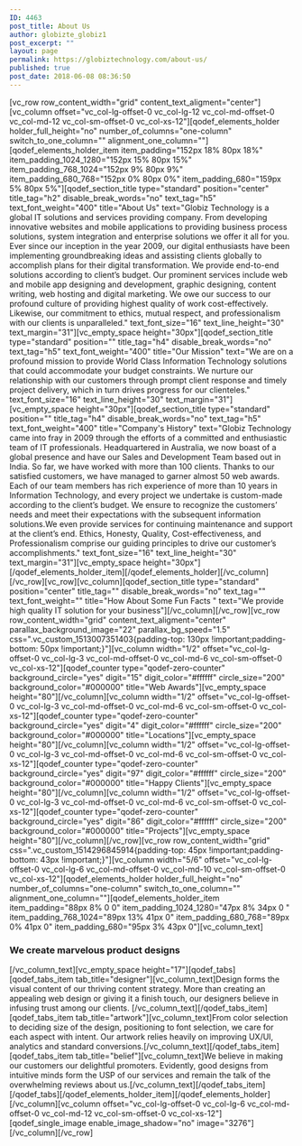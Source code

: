 ```yaml
---
ID: 4463
post_title: About Us
author: globizte_globiz1
post_excerpt: ""
layout: page
permalink: https://globiztechnology.com/about-us/
published: true
post_date: 2018-06-08 08:36:50
---
```

<p>[vc_row row_content_width="grid" content_text_aligment="center"][vc_column offset="vc_col-lg-offset-0 vc_col-lg-12 vc_col-md-offset-0 vc_col-md-12 vc_col-sm-offset-0 vc_col-xs-12"][qodef_elements_holder holder_full_height="no" number_of_columns="one-column" switch_to_one_column="" alignment_one_column=""][qodef_elements_holder_item item_padding="152px 18% 80px 18%" item_padding_1024_1280="152px 15% 80px 15%" item_padding_768_1024="152px 9% 80px 9%" item_padding_680_768="152px 0% 80px 0%" item_padding_680="159px 5% 80px 5%"][qodef_section_title type="standard" position="center" title_tag="h2" disable_break_words="no" text_tag="h5" text_font_weight="400" title="About Us" text="Globiz Technology is a global IT solutions and services providing company. From developing innovative websites and mobile applications to providing business process solutions, system integration and enterprise solutions we offer it all for you. Ever since our inception in the year 2009, our digital enthusiasts have been implementing groundbreaking ideas and assisting clients globally to accomplish plans for their digital transformation. We provide end-to-end solutions according to client’s budget. Our prominent services include web and mobile app designing and development, graphic designing, content writing, web hosting and digital marketing. We owe our success to our profound culture of providing highest quality of work cost-effectively. Likewise, our commitment to ethics, mutual respect, and professionalism with our clients is unparalleled." text_font_size="16" text_line_height="30" text_margin="31"][vc_empty_space height="30px"][qodef_section_title type="standard" position="" title_tag="h4" disable_break_words="no" text_tag="h5" text_font_weight="400" title="Our Mission" text="We are on a profound mission to provide World Class Information Technology solutions that could accommodate your budget constraints. We nurture our relationship with our customers through prompt client response and timely project delivery, which in turn drives progress for our clienteles." text_font_size="16" text_line_height="30" text_margin="31"][vc_empty_space height="30px"][qodef_section_title type="standard" position="" title_tag="h4" disable_break_words="no" text_tag="h5" text_font_weight="400" title="Company's History" text="Globiz Technology came into fray in 2009 through the efforts of a committed and enthusiastic team of IT professionals. Headquartered in Australia, we now boast of a global presence and have our Sales and Development Team based out in India. So far, we have worked with more than 100 clients. Thanks to our satisfied customers, we have managed to garner almost 50 web awards. Each of our team members has rich experience of more than 10 years in Information Technology, and every project we undertake is custom-made according to the client’s budget. We ensure to recognize the customers’ needs and meet their expectations with the subsequent information solutions.We even provide services for continuing maintenance and support at the client’s end. Ethics, Honesty, Quality, Cost-effectiveness, and Professionalism comprise our guiding principles to drive our customer’s accomplishments." text_font_size="16" text_line_height="30" text_margin="31"][vc_empty_space height="30px"][/qodef_elements_holder_item][/qodef_elements_holder][/vc_column][/vc_row][vc_row][vc_column][qodef_section_title type="standard" position="center" title_tag="" disable_break_words="no" text_tag="" text_font_weight="" title="How About Some Fun Facts " text="We provide high quality IT solution for your business"][/vc_column][/vc_row][vc_row row_content_width="grid" content_text_aligment="center" parallax_background_image="22" parallax_bg_speed="1.5" css=".vc_custom_1513007351403{padding-top: 130px !important;padding-bottom: 50px !important;}"][vc_column width="1/2" offset="vc_col-lg-offset-0 vc_col-lg-3 vc_col-md-offset-0 vc_col-md-6 vc_col-sm-offset-0 vc_col-xs-12"][qodef_counter type="qodef-zero-counter" background_circle="yes" digit="15" digit_color="#ffffff" circle_size="200" background_color="#000000" title="Web Awards"][vc_empty_space height="80"][/vc_column][vc_column width="1/2" offset="vc_col-lg-offset-0 vc_col-lg-3 vc_col-md-offset-0 vc_col-md-6 vc_col-sm-offset-0 vc_col-xs-12"][qodef_counter type="qodef-zero-counter" background_circle="yes" digit="4" digit_color="#ffffff" circle_size="200" background_color="#000000" title="Locations"][vc_empty_space height="80"][/vc_column][vc_column width="1/2" offset="vc_col-lg-offset-0 vc_col-lg-3 vc_col-md-offset-0 vc_col-md-6 vc_col-sm-offset-0 vc_col-xs-12"][qodef_counter type="qodef-zero-counter" background_circle="yes" digit="97" digit_color="#ffffff" circle_size="200" background_color="#000000" title="Happy Clients"][vc_empty_space height="80"][/vc_column][vc_column width="1/2" offset="vc_col-lg-offset-0 vc_col-lg-3 vc_col-md-offset-0 vc_col-md-6 vc_col-sm-offset-0 vc_col-xs-12"][qodef_counter type="qodef-zero-counter" background_circle="yes" digit="86" digit_color="#ffffff" circle_size="200" background_color="#000000" title="Projects"][vc_empty_space height="80"][/vc_column][/vc_row][vc_row row_content_width="grid" css=".vc_custom_1514296845914{padding-top: 45px !important;padding-bottom: 43px !important;}"][vc_column width="5/6" offset="vc_col-lg-offset-0 vc_col-lg-6 vc_col-md-offset-0 vc_col-md-10 vc_col-sm-offset-0 vc_col-xs-12"][qodef_elements_holder holder_full_height="no" number_of_columns="one-column" switch_to_one_column="" alignment_one_column=""][qodef_elements_holder_item item_padding="88px 8% 0 0" item_padding_1024_1280="47px 8% 34px 0 " item_padding_768_1024="89px 13% 41px 0" item_padding_680_768="89px 0% 41px 0" item_padding_680="95px 3% 43px 0"][vc_column_text]</p>
<h3>We create marvelous product designs</h3>
<p>[/vc_column_text][vc_empty_space height="17"][qodef_tabs][qodef_tabs_item tab_title="designer"][vc_column_text]<span style="font-weight: 400;">Design forms the visual content of our thriving content strategy. More than creating an appealing web design or giving it a finish touch, our designers believe in infusing trust among our clients. </span>[/vc_column_text][/qodef_tabs_item][qodef_tabs_item tab_title="artwork"][vc_column_text]<span style="font-weight: 400;">From color selection to deciding size of the design, positioning to font selection, we care for each aspect with intent. Our artwork relies heavily on improving UX/UI, analytics and standard conversions.</span>[/vc_column_text][/qodef_tabs_item][qodef_tabs_item tab_title="belief"][vc_column_text]<span style="font-weight: 400;">We believe in making our customers our delightful promoters. Evidently, good designs from intuitive minds form the USP of our services and remain the talk of the overwhelming reviews about us.</span>[/vc_column_text][/qodef_tabs_item][/qodef_tabs][/qodef_elements_holder_item][/qodef_elements_holder][/vc_column][vc_column offset="vc_col-lg-offset-0 vc_col-lg-6 vc_col-md-offset-0 vc_col-md-12 vc_col-sm-offset-0 vc_col-xs-12"][qodef_single_image enable_image_shadow="no" image="3276"][/vc_column][/vc_row]</p>